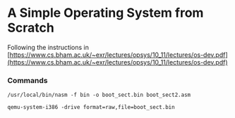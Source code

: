 # A Simple Operating System from Scratch #

Following the instructions in [https://www.cs.bham.ac.uk/~exr/lectures/opsys/10_11/lectures/os-dev.pdf](https://www.cs.bham.ac.uk/~exr/lectures/opsys/10_11/lectures/os-dev.pdf)


### Commands ###

`/usr/local/bin/nasm -f bin -o boot_sect.bin boot_sect2.asm`

`qemu-system-i386 -drive format=raw,file=boot_sect.bin`